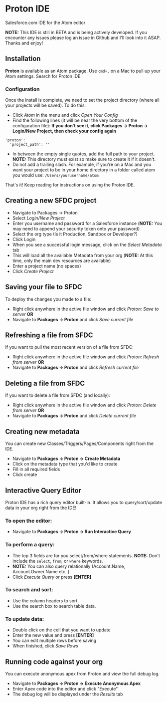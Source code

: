 # Proton IDE

Salesforce.com IDE for the Atom editor

__NOTE:__ This IDE is still in BETA and is being actively developed. If you encounter any issues
please log an issue in Github and I'll look into it ASAP. Thanks and enjoy!

## Installation
__Proton__ is available as an Atom package. Use `cmd+,` on a Mac to pull up your
Atom settings. Search for Proton IDE.

### Configuration
Once the install is complete, we need to set the project directory
(where all your projects will be saved). To do this:

* Click *Atom* in the menu and click *Open Your Config*
* Find the following lines (it will be near the very bottom of the configuration file):
__If you don't see it, click Packages -> Proton -> Login/New Project, then check your config again__
```
'proton':
  'project_path': ''
```
* In between the empty single quotes, add the full path to your project. __NOTE:__
  This directory must exist so make sure to create it if it doesn't.
* Do not add a trailing slash. For example, if you're on a Mac and you want your project
  to be in your home directory in a folder called atom you would use: `/Users/yourusername/atom`

That's it! Keep reading for instructions on using the Proton IDE.

## Creating a new SFDC project

* Navigate to Packages -> Proton
* Select *Login/New Project*
* Enter you username and password for a Salesforce instance (__NOTE:__ You may need to append your security token onto your password)
* Select the org type (Is it Production, Sandbox or Developer?)
* Click Login
* When you see a successful login message, click on the *Select Metadata* tab
* This will load all the available Metadata from your org (__NOTE:__ At this time, only the main dev resources are available)
* Enter a project name (no spaces)
* Click *Create Project*

## Saving your file to SFDC
To deploy the changes you made to a file:

* Right click anywhere in the active file window and click *Proton: Save to server*
__OR__
* Navigate to __Packages -> Proton__ and click *Save current file*

## Refreshing a file from SFDC
If you want to pull the most recent version of a file from SFDC:

* Right click anywhere in the active file window and click *Proton: Refresh from server*
__OR__
* Navigate to __Packages -> Proton__ and click *Refresh current file*

## Deleting a file from SFDC
If you want to delete a file from SFDC (and locally):

* Right click anywhere in the active file window and click *Proton: Delete from server*
  __OR__
* Navigate to __Packages -> Proton__ and click *Delete current file*

## Creating new metadata
You can create new Classes/Triggers/Pages/Components right from the IDE.

* Navigate to __Packages -> Proton -> Create Metadata__
* Click on the metadata type that you'd like to create
* Fill in all required fields
* Click create

## Interactive Query Editor
Proton IDE has a rich query editor built-in. It allows you to query/sort/update
data in your org right from the IDE!

### To open the editor:
* Navigate to __Packages -> Proton -> Run Interactive Query__

### To perform a query:
* The top 3 fields are for you select/from/where statements. __NOTE:__ Don't include
the `select`, `from`, or `where` keywords.
* __NOTE:__ You can also query relationally (Account.Name, Account.Owner.Name etc..)
* Click *Execute Query* or press __[ENTER]__

### To search and sort:
* Use the column headers to sort.
* Use the search box to search table data.

### To update data:
* Double click on the cell that you want to update
* Enter the new value and press __[ENTER]__
* You can edit multiple rows before saving
* When finished, click *Save Rows*

## Running code against your org
You can execute anonymous apex from Proton and view the full debug log.

* Navigate to __Packages -> Proton -> Execute Anonymous Apex__
* Enter Apex code into the editor and click "Execute"
* The debug log will be displayed under the *Results* tab
